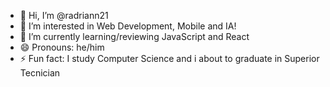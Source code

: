 - 👋 Hi, I’m @radriann21
- 👀 I’m interested in Web Development, Mobile and IA!
- 🌱 I’m currently learning/reviewing JavaScript and React
- 😄 Pronouns: he/him
- ⚡ Fun fact: I study Computer Science and i about to graduate in Superior Tecnician
